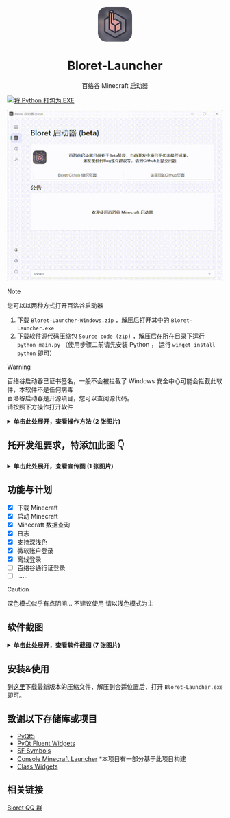 <p align="center">
  <img width="16%" align="center" src="icons/bloret.png" alt="logo">
</p>
  <h1 align="center">
  Bloret-Launcher
</h1>
<p align="center">
 百络谷 Minecraft 启动器
</p>

[![将 Python 打包为 EXE](https://github.com/BloretCrew/Bloret-Launcher/actions/workflows/build.yml/badge.svg)](https://github.com/BloretCrew/Bloret-Launcher/actions/workflows/build.yml)


![Show](img/show.gif)

> [!NOTE]
> 您可以以两种方式打开百洛谷启动器
> 1. 下载 `Bloret-Launcher-Windows.zip` ，解压后打开其中的 `Bloret-Launcher.exe`
> 2. 下载软件源代码压缩包 `Source code (zip)` ，解压后在所在目录下运行 `python main.py`
>    （使用步骤二前请先安装 Python ， 运行 `winget install python` 即可）

> [!WARNING]
> 百络谷启动器已证书签名，一般不会被拦截了
> Windows 安全中心可能会拦截此软件，本软件不是任何病毒  
> 百洛谷启动器是开源项目，您可以查阅源代码。  
> 请按照下方操作打开软件
> <details>
>
> **<summary>单击此处展开，查看操作方法 (2 张图片)</summary>**
>
> ![](img/Windows1.jpg)
> ![](img/Windows2.jpg)
>
> </details>

## 托开发组要求，特添加此图 👇
<details>
  
**<summary>单击此处展开，查看宣传图 (1 张图片)</summary>**
![](img/if-not-use-jiedi-will.jpg)

</details>

## 功能与计划
- [x] 下载 Minecraft
- [x] 启动 Minecraft
- [x] Minecraft 数据查询
- [x] 日志
- [x] 支持深浅色
- [x] 微软账户登录
- [x] 离线登录
- [ ] 百络谷通行证登录
- [ ] ……

> [!CAUTION]
> 深色模式似乎有点阴间...
> 不建议使用
> 请以浅色模式为主

## 软件截图
<details>

**<summary>单击此处展开，查看软件截图 (7 张图片)</summary>**

#### 主界面
![Home](img/Home.png)
#### 下载
![Download](img/Download.png)
#### 小工具
![tools](img/tools.png)
#### 通行证
![passport](img/passport.png)
#### 设置
![settings](img/settings.png)
#### 关于
![info](img/info.png)
#### 侧边栏
![menu](img/menu.png)

</details>

## 安装&使用
到[这里](https://github.com/BloretCrew/Bloret-Launcher/releases)下载最新版本的压缩文件，解压到合适位置后，打开 `Bloret-Launcher.exe` 即可。
## 致谢以下存储库或项目
- [PyQt5](https://www.riverbankcomputing.com/static/Docs/PyQt5/)
- [PyQt Fluent Widgets](https://github.com/zhiyiYo/PyQt-Fluent-Widgets)
- [SF Symbols](https://developer.apple.com/cn/sf-symbols/)
- [Console Minecraft Launcher](https://github.com/MrShieh-X/console-minecraft-launcher) *本项目有一部分基于此项目构建
- [Class Widgets](https://github.com/Class-Widgets/Class-Widgets)
## 相关链接
[Bloret QQ 群](https://qm.qq.com/q/clE5KHaVDG)